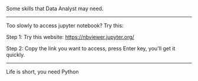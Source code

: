 Some skills that Data Analyst may need.

---------------------------------------------
Too slowly to access jupyter notebook? Try this:

Step 1: Try this website: https://nbviewer.jupyter.org/

Step 2: Copy the link you want to access, press Enter key, you'll get it quickly.

---------------------------------------------
Life is short, you need Python
